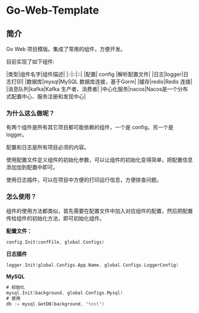# Go-Web-Template

## 简介

Go Web 项目模版。集成了常用的组件，方便开发。

目前实现了如下组件:

|类型|组件名字|组件描述|
|::|::|::|
|配置| config   |解析配置文件|
|日志|logger|日志打印|
|数据库|mysql|MySQL 数据库连接，基于Gorm|
|缓存|redis|Redis 连接|
|消息队列|kafka|Kafka 生产者、消费者|
|中心化服务|nacos|Nacos是一个分布式配置中心、服务注册和发现中心|


### 为什么这么做呢？

有两个组件是所有其它项目都可能依赖的组件，一个是 config，另一个是 logger。

配置和日志是所有项目必须的内容。

使用配置文件定义组件的初始化参数，可以让组件的初始化变得简单，把配置信息添加加到配置中即可。

使用日志插件，可以在项目中方便的打印运行信息，方便排查问题。

### 怎么使用？
组件的使用方法都类似，首先需要在配置文件中加入对应组件的配置，然后把配置传给组件的初始化方法，即可初始化组件。

**配置文件：**

```go
config.Init(confFile, global.Configs)
```

**日志插件**

```go
logger.Init(global.Configs.App.Name, global.Configs.LoggerConfig)
```

**MySQL**

```go
# 初始化
mysql.Init(background, global.Configs.Mysql)
# 使用
db := mysql.GetDB(background, "test")
```


